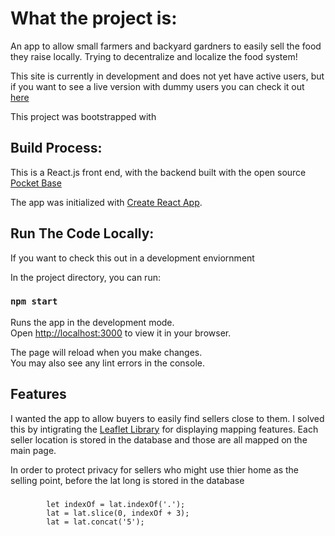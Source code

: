 # What the project is:

An app to allow small farmers and backyard gardners to easily sell the food they raise locally.   Trying to decentralize and localize the food system!

This site is currently in development and does not yet have active users, but if you want to see a live version with dummy users you can check it out [here](http://137.184.98.71) 

This project was bootstrapped with 

## Build Process:

This is a React.js front end, with the backend built with the open source [Pocket Base](https://github.com/pocketbase/pocketbase)

The app was initialized with [Create React App](https://github.com/facebook/create-react-app).

## Run The Code Locally:

If you want to check this out in a development enviornment 

In the project directory, you can run:

### `npm start`

Runs the app in the development mode.\
Open [http://localhost:3000](http://localhost:3000) to view it in your browser.

The page will reload when you make changes.\
You may also see any lint errors in the console.

## Features
I wanted the app to allow buyers to easily find sellers close to them.  I solved this by intigrating the [Leaflet Library](https://github.com/Leaflet/Leaflet) for displaying mapping features.  Each seller location is stored in the database and those are all mapped on the main page.  

In order to protect privacy for sellers who might use thier home as the selling point, before the lat long is stored in the database 
###  	
			let indexOf = lat.indexOf('.');
			lat = lat.slice(0, indexOf + 3);
			lat = lat.concat('5');
